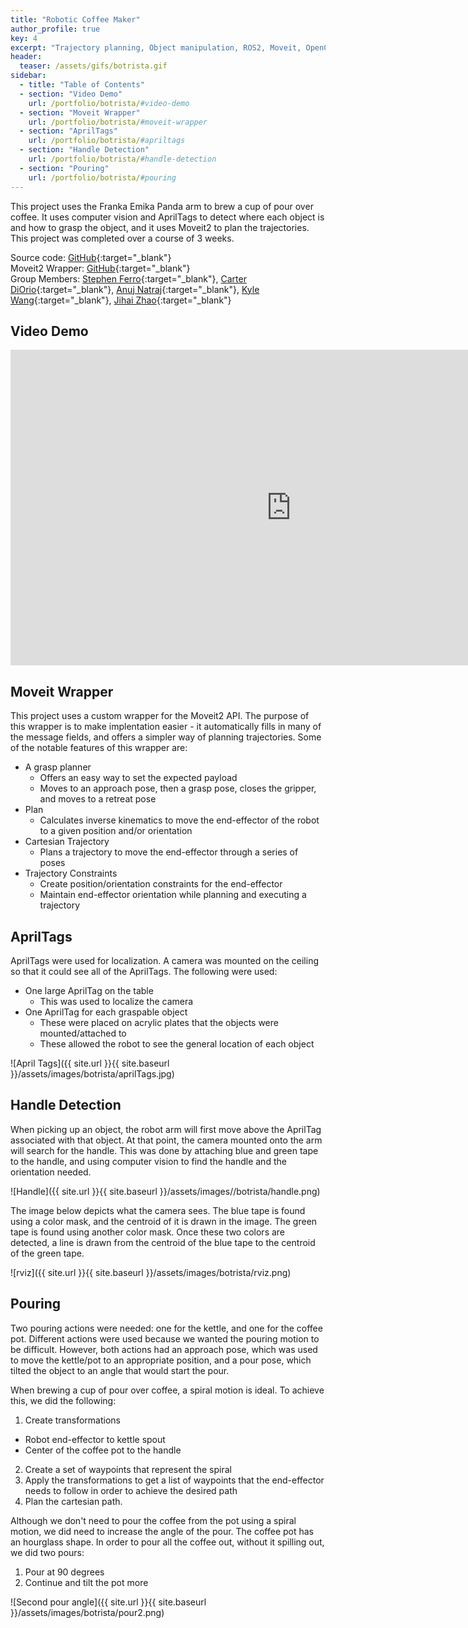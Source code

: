 ```yaml
---
title: "Robotic Coffee Maker"
author_profile: true
key: 4
excerpt: "Trajectory planning, Object manipulation, ROS2, Moveit, OpenCV"
header:
  teaser: /assets/gifs/botrista.gif
sidebar:
  - title: "Table of Contents"
  - section: "Video Demo"
    url: /portfolio/botrista/#video-demo
  - section: "Moveit Wrapper"
    url: /portfolio/botrista/#moveit-wrapper
  - section: "AprilTags"
    url: /portfolio/botrista/#apriltags
  - section: "Handle Detection"
    url: /portfolio/botrista/#handle-detection
  - section: "Pouring"
    url: /portfolio/botrista/#pouring
---
```

This project uses the Franka Emika Panda arm to brew a cup of pour over coffee. It uses computer vision and AprilTags to detect where each object is and how to grasp the object, and it uses Moveit2 to plan the trajectories. This project was completed over a course of 3 weeks.

Source code: [GitHub](https://github.com/kylew239/Robotic-Coffee-Maker){:target="_blank"}\
Moveit2 Wrapper: [GitHub](https://github.com/kylew239/Moveit2-Wrapper){:target="_blank"}\
Group Members: [Stephen Ferro](https://scferro.github.io){:target="_blank"}, [Carter DiOrio](https://www.cdiorio.dev){:target="_blank"}, [Anuj Natraj](https://anujn9.github.io/){:target="_blank"}, [Kyle Wang](https://kylew239.github.io/){:target="_blank"}, [Jihai Zhao](https://jihaizhao.github.io/){:target="_blank"}

## Video Demo
<iframe width="897" height="505" src="https://www.youtube.com/embed/INRJ8Y_SD4U" title="Making Coffee with a Robot Arm: Botrista" frameborder="0" allow="accelerometer; autoplay; clipboard-write; encrypted-media; gyroscope; picture-in-picture; web-share" allowfullscreen></iframe>


## Moveit Wrapper
This project uses a custom wrapper for the Moveit2 API. The purpose of this wrapper is to make implentation easier - it automatically fills in many of the message fields, and offers a simpler way of planning trajectories. Some of the notable features of this wrapper are:

- A grasp planner
  - Offers an easy way to set the expected payload
  - Moves to an approach pose, then a grasp pose, closes the gripper, and moves to a retreat pose
- Plan
  - Calculates inverse kinematics to move the end-effector of the robot to a given position and/or orientation
- Cartesian Trajectory
  - Plans a trajectory to move the end-effector through a series of poses
- Trajectory Constraints
  - Create position/orientation constraints for the end-effector
  - Maintain end-effector orientation while planning and executing a trajectory


## AprilTags
AprilTags were used for localization. A camera was mounted on the ceiling so that it could see all of the AprilTags. The following were used:

- One large AprilTag on the table
  - This was used to localize the camera
- One AprilTag for each graspable object
  - These were placed on acrylic plates that the objects were mounted/attached to
  - These allowed the robot to see the general location of each object

![April Tags]({{ site.url }}{{ site.baseurl }}/assets/images/botrista/aprilTags.jpg)


## Handle Detection
When picking up an object, the robot arm will first move above the AprilTag associated with that object. At that point, the camera mounted onto the arm will search for the handle. This was done by attaching blue and green tape to the handle, and using computer vision to find the handle and the orientation needed.

![Handle]({{ site.url }}{{ site.baseurl }}/assets/images//botrista/handle.png)

The image below depicts what the camera sees. The blue tape is found using a color mask, and the centroid of it is drawn in the image. The green tape is found using another color mask. Once these two colors are detected, a line is drawn from the centroid of the blue tape to the centroid of the green tape.

![rviz]({{ site.url }}{{ site.baseurl }}/assets/images/botrista/rviz.png)


## Pouring
Two pouring actions were needed: one for the kettle, and one for the coffee pot. Different actions were used because we wanted the pouring motion to be difficult. However, both actions had an approach pose, which was used to move the kettle/pot to an appropriate position, and a pour pose, which tilted the object to an angle that would start the pour.

When brewing a cup of pour over coffee, a spiral motion is ideal. To achieve this, we did the following:
1. Create transformations
  * Robot end-effector to kettle spout
  * Center of the coffee pot to the handle
2. Create a set of waypoints that represent the spiral
3. Apply the transformations to get a list of waypoints that the end-effector needs to follow in order to achieve the desired path
4. Plan the cartesian path.

Although we don't need to pour the coffee from the pot using a spiral motion, we did need to increase the angle of the pour. The coffee pot has an hourglass shape. In order to pour all the coffee out, without it spilling out, we did two pours:
1. Pour at 90 degrees
2. Continue and tilt the pot more

![Second pour angle]({{ site.url }}{{ site.baseurl }}/assets/images/botrista/pour2.png)

